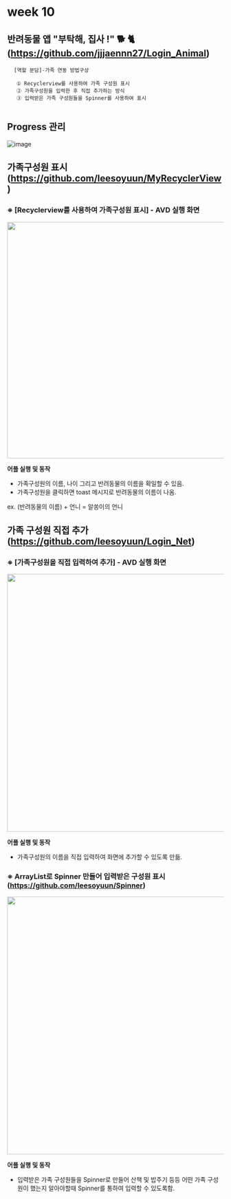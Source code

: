 #  week 10


## 반려동물 앱 "부탁해, 집사 !" 🐕 🐈 (https://github.com/jjjaennn27/Login_Animal)
<pre> <code> [역할 분담]-가족 연동 방법구상 

   ① Recyclerview를 사용하여 가족 구성원 표시
   ② 가족구성원을 입력한 후 직접 추가하는 방식
   ③ 입력받은 가족 구성원들을 Spinner를 사용하여 표시

</code></pre>

## Progress 관리
![image](https://user-images.githubusercontent.com/72747781/117760924-72a63880-b261-11eb-9d22-66ece4b437a1.png)


## 가족구성원 표시(https://github.com/leesoyuun/MyRecyclerView)

###  ※ [Recyclerview를 사용하여 가족구성원 표시] - AVD 실행 화면
<img src="https://user-images.githubusercontent.com/72747781/117760528-c2d0cb00-b260-11eb-95ef-1e963285ada0.png" height="550px"></img>


**어플 실행 및 동작**  
* 가족구성원의 이름, 나이 그리고 반려동물의 이름을 확일할 수 있음.
* 가족구성원을 클릭하면 toast 메시지로 반려동물의 이름이 나옴.

 ex. (반려동물의 이름) + 언니 = 알쏭이의 언니
 
 ## 가족 구성원 직접 추가 (https://github.com/leesoyuun/Login_Net)
 
 ### ※ [가족구성원을 직접 입력하여 추가] - AVD 실행 화면
 <img src="https://user-images.githubusercontent.com/72747781/117762433-1ee91e80-b264-11eb-95bb-3c8e22cff9d0.png" height="600px"></img>
 

**어플 실행 및 동작**  
* 가족구성원의 이름을 직접 입력하여 화면에 추가할 수 있도록 만듦.

###  ※ ArrayList로 Spinner 만들어 입력받은 구성원 표시(https://github.com/leesoyuun/Spinner)
 <img src="https://user-images.githubusercontent.com/72747781/117763313-93708d00-b265-11eb-839b-a07b3de613c3.png" height="600px"></img>

**어플 실행 및 동작**  
* 입력받은 가족 구성원들을 Spinner로 만들어 산책 및 밥주기 등등 어떤 가족 구성원이 했는지 알아야할때 Spinner를 통하여 입력할 수 있도록함.

